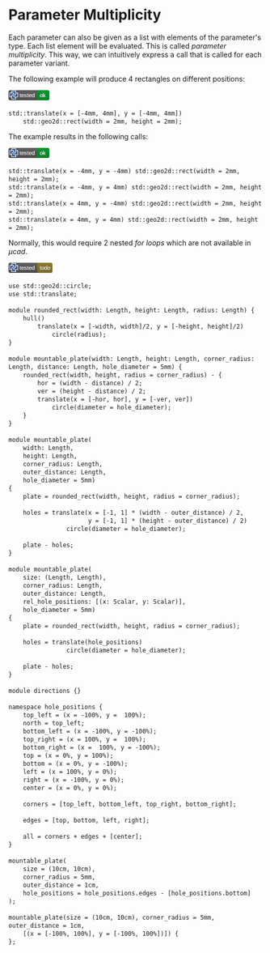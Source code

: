 # Parameter Multiplicity

Each parameter can also be given as a list with elements of the parameter's type.
Each list element will be evaluated. This is called *parameter multiplicity*.
This way, we can intuitively express a call that is called for each parameter variant.

The following example will produce 4 rectangles on different positions:

[![test](.test/parameter_multiplicity_example_A.png)](.test/parameter_multiplicity_example_A.log)

```µcad,parameter_multiplicity_example_A
std::translate(x = [-4mm, 4mm], y = [-4mm, 4mm]) 
    std::geo2d::rect(width = 2mm, height = 2mm);
```

The example results in the following calls:

[![test](.test/parameter_multiplicity_example_B.png)](.test/parameter_multiplicity_example_B.log)

```µcad,parameter_multiplicity_example_B
std::translate(x = -4mm, y = -4mm) std::geo2d::rect(width = 2mm, height = 2mm);
std::translate(x = -4mm, y = 4mm) std::geo2d::rect(width = 2mm, height = 2mm);
std::translate(x = 4mm, y = -4mm) std::geo2d::rect(width = 2mm, height = 2mm);
std::translate(x = 4mm, y = 4mm) std::geo2d::rect(width = 2mm, height = 2mm);
```

Normally, this would require 2 nested *for loops* which are not available in *µcad*.

[![test](.test/parameter_multiplicity_example_D.png)](.test/parameter_multiplicity_example_D.log)

```µcad,parameter_multiplicity_example_D#todo
use std::geo2d::circle;
use std::translate;

module rounded_rect(width: Length, height: Length, radius: Length) {
    hull()
        translate(x = [-width, width]/2, y = [-height, height]/2)
            circle(radius);
}

module mountable_plate(width: Length, height: Length, corner_radius: Length, distance: Length, hole_diameter = 5mm) {
    rounded_rect(width, height, radius = corner_radius) - {
        hor = (width - distance) / 2;
        ver = (height - distance) / 2;
        translate(x = [-hor, hor], y = [-ver, ver])
            circle(diameter = hole_diameter);
    }
}

module mountable_plate(
    width: Length,
    height: Length,
    corner_radius: Length,
    outer_distance: Length, 
    hole_diameter = 5mm)
{
    plate = rounded_rect(width, height, radius = corner_radius);

    holes = translate(x = [-1, 1] * (width - outer_distance) / 2, 
                      y = [-1, 1] * (height - outer_distance) / 2)
                circle(diameter = hole_diameter);

    plate - holes;
}

module mountable_plate(
    size: (Length, Length),
    corner_radius: Length,
    outer_distance: Length, 
    rel_hole_positions: [(x: Scalar, y: Scalar)], 
    hole_diameter = 5mm)
{
    plate = rounded_rect(width, height, radius = corner_radius);

    holes = translate(hole_positions)
                circle(diameter = hole_diameter);

    plate - holes;
}

module directions {}

namespace hole_positions {
    top_left = (x = -100%, y =  100%);
    north = top_left;
    bottom_left = (x = -100%, y = -100%);
    top_right = (x = 100%, y =  100%);
    bottom_right = (x =  100%, y = -100%);
    top = (x = 0%, y = 100%);
    bottom = (x = 0%, y = -100%);
    left = (x = 100%, y = 0%);
    right = (x = -100%, y = 0%);
    center = (x = 0%, y = 0%);

    corners = [top_left, bottom_left, top_right, bottom_right];

    edges = [top, bottom, left, right];

    all = corners + edges + [center];
}

mountable_plate(
    size = (10cm, 10cm),
    corner_radius = 5mm,
    outer_distance = 1cm,
    hole_positions = hole_positions.edges - [hole_positions.bottom]
);

mountable_plate(size = (10cm, 10cm), corner_radius = 5mm, outer_distance = 1cm,
    [(x = [-100%, 100%], y = [-100%, 100%])]) {
};
```
